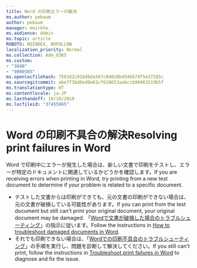 ```yaml
---
title: Word の印刷エラーの解決
ms.author: pebaum
author: pebaum
manager: mnirkhe
ms.audience: Admin
ms.topic: article
ROBOTS: NOINDEX, NOFOLLOW
localization_priority: Normal
ms.collection: Adm_O365
ms.custom:
- "3040"
- "9000585"
ms.openlocfilehash: 7503d2c018d6da56fc84028b4546b7df5e37285c
ms.sourcegitcommit: abe7f3bd6ed0a62cf618653aabccb99461519b5f
ms.translationtype: HT
ms.contentlocale: ja-JP
ms.lasthandoff: 10/10/2019
ms.locfileid: "37455965"
---
```

# <a name="resolving-print-failures-in-word"></a><span data-ttu-id="4d7f3-102">Word の印刷不具合の解決</span><span class="sxs-lookup"><span data-stu-id="4d7f3-102">Resolving print failures in Word</span></span>

<span data-ttu-id="4d7f3-103">Word で印刷中にエラーが発生した場合は、新しい文書で印刷をテストし、エラーが特定のドキュメントに関連しているかどうかを確認します。</span><span class="sxs-lookup"><span data-stu-id="4d7f3-103">If you are receiving errors when printing in Word, try printing from a new test document to determine if your problem is related to a specific document.</span></span>

- <span data-ttu-id="4d7f3-104">テストした文書からは印刷ができても、元の文書の印刷ができない場合は、元の文書が破損している可能性があります。</span><span class="sxs-lookup"><span data-stu-id="4d7f3-104">If you can print from the test document but still can't print your original document, your original document may be damaged.</span></span> <span data-ttu-id="4d7f3-105">「[Wordで文書が破損した場合のトラブルシューティング](https://docs.microsoft.com/office/troubleshoot/word/damaged-documents-in-word#update-microsoft-office-and-windows)」の指示に従います。</span><span class="sxs-lookup"><span data-stu-id="4d7f3-105">Follow the instructions in [How to troubleshoot damaged documents in Word](https://docs.microsoft.com/office/troubleshoot/word/damaged-documents-in-word#update-microsoft-office-and-windows).</span></span>
- <span data-ttu-id="4d7f3-106">それでも印刷できない場合は、「[Wordでの印刷不具合のトラブルシューティング](https://docs.microsoft.com/office/troubleshoot/word/print-failures-in-word)」の手順を実行し、問題を診断して解決してください。</span><span class="sxs-lookup"><span data-stu-id="4d7f3-106">If you still can't print, follow the instructions in [Troubleshoot print failures in Word](https://docs.microsoft.com/office/troubleshoot/word/print-failures-in-word) to diagnose and fix the issue.</span></span>